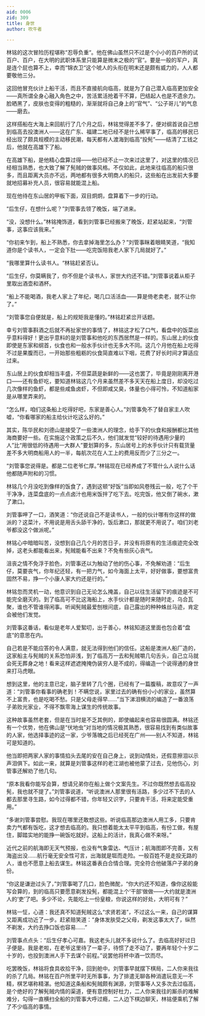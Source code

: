 ```yaml
---
aid: 0006
zid: 309
title: 身世
author: 吹牛者

---
```




  林铭的这次冒险历程堪称“忍辱负重“。他在佛山虽然只不过是个小小的百户所的试百户、百户，在大明的武职体系里只能算是微末之极的“官”。要是一般的军户，真是连个屁也算不上，幸而“锦衣卫“这个唬人的头衔在明末还是颇有威力的，人人都要敬他三分。

  这回他冒充伙计上船干活，而且不直接航向临高，就是为了自己潜入临高更加安全——真所谓全身心融入角色之中，苦活累活抢着干不算，巴结起人也是不遗余力。脸晒黑了，皮肤也变得的粗糙的，渐渐就将自己身上的“官气”、“公子哥儿”的气息——磨去。

  这样搭船在大海上来回航行了几个月之后，林铭觉得差不多了，便对纲首说自己想到临高去投澳洲人——这在广东、福建二地已经不是什么稀罕事了，临高的移民已经出现了颇具规模的主动移民潮，每天都有人渡海到临高“投髡”——结清了工钱之后，他就在高雄下了船。

  在高雄下船，是他精心盘算过得——他已经不止一次来过这里了，对这里的情况已经相当熟悉，也大致了解了髡贼的做事风格。不仅如此，此地来往临高的船只很多，而且距离大员亦不远，两地都有很多大明商人的船只，这些船在出发前大多要就地招募补充人员，很容易就能混上船。

  现在他待在东山居的甲板下面，双目炯炯，盘算着下一步的行动。

  “后生仔，在想什么呢？”刘管事去领了晚饭，端了进来。

  “没，没想什么。”林铭掩饰道，看到刘管事已经搬来了晚饭，赶紧站起来，“刘管事，这事应该我来。”

  “你初来乍到，船上不熟悉，你去拿掉海里怎么办？”刘管事眯着眼睛笑道，“我知道你是个读书人，一定会下肚——吃完饭陪我老人家下几局就好了。”

  “我哪里算什么读书人。“林铭赶紧否认。

  “后生仔，你莫瞒我了，你不但是个读书人，家世大约还不错。”刘管事说着从柜子里取出酒壶和酒杯。

  “船上不能喝酒，我老人家上了年纪，喝几口活活血——算是倚老卖老，就不让你了。”

  “刘管事您自便就是，船上的规矩我是懂的。”林铭赶紧岔开话题。

  幸亏刘管事斟酒之后就不再扯家世的事情了，林铭这才松了口气，看盘中的饭菜出乎意料得好！更出乎意料的是刘管事和他吃的东西居然是一样的。东山居上的伙食即使是东家和纲首，伙食也和一般水手伙计也无多大不同。这几个月他在船上吃得不过是果腹而已，一开始那些粗粝的伙食简直难以下咽，花费了好长时间才算适应过来。

  东山居上的伙食却相当丰盛，不但菜蔬是新鲜的——这也罢了，毕竟是刚刚离开港口——还有鱼虾吃，要知道林铭这几个月来虽然差不多天天在船上度日，却没吃过几次像样的鱼虾，都是些咸鱼卤虾，不但即咸又臭，体量也小得可怜，不知道船家是从哪里弄来的。

  “怎么样，咱们这条船上吃得好吧，东家是善心人。”刘管事免不了替自家主人吹嘘，“你看哪家的船主给伙计吃这么好的。”

  其实，陈华民和刘德山是接受了一些澳洲人的理念，给手下的伙食和报酬都比其他海商要好一些。在实施这个政策之后不久，他们就发觉“较好的待遇用少量的人”比“用很低的待遇用一大群人”要划算的多，东山居号上的水手伙计只有载货量差不多大明商船用人的一半，每航次花在人工上的费用反而少了三分之一。

  “刘管事您说得是。都是二位老爷仁厚。”林铭现在已经养成了不管什么人说什么话他都随声附和的习惯。

  林铭几个月没吃到像样的饭食了，遇到这顿“好饭”当即如风卷残云一般，吃了个干干净净，连菜盘底的一点点卤汁也用米饭拌了吃下去。吃完饭，他又倒了碗水，漱了漱口。

  刘管事呷了一口，酒笑道：“你还说自己不是读书人，一般的伙计哪有你这样的做派的？这菜汁，不用说是用舌头舔干净的，饭后漱口，那就更不用说了。咱们刘老爷都没这个做派呢。”

  林铭心中暗暗叫苦，没想到自己几个月的苦日子，并没有将原有的生活痕迹完全改掉，这老头都能看出来，髡贼能看不出来？不免有些灰心丧气。

  沮丧之情不免浮于脸色，刘管事还以为触动了他的伤心事，不免解劝道：“后生仔，莫要丧气，你年纪还轻，有一把力气，如今海面上太平，好好做事，要想富贵固然不易，挣一个小康人家大约还是行的。”

  林铭忽而灵机一动，他意识到自己无论怎么掩盖，自己以往生活留下的痕迹是不可能完全磨灭的。到了临高可不比这海船上，水手伙计都是随时来随时走，乌合瓦聚，谁也不管谁得闲事。听闻髡贼最爱刨根问底，自己露出的种种蛛丝马迹，肯定会被他们发觉。

  刘管事这番话，看似是老年人爱絮叨，出于善心，林铭知道这里面也包合着“盘底“的意思在内。

  自己若是不能应答的令人满意，就无法得到他们的信任。这船是澳洲人船厂造的，这家船主与髡贼的关系恐怕非浅，到了临高万一去和髡贼嚼几句舌头，自己立马就会死无葬身之地！看来这样遮遮掩掩伪装穷人是不成的，得编造一个说得通的身世来打马虎眼。

  想到这里，他的主意已定，脑子里转了几个圈，已经有了一篇腹稿，故意叹了一声道：“刘管事你看事的确老到！不瞒您说，家里过去的确有份小小的家业，虽然算不上富贵，也是吃喝不愁。只是父母走得早……”当下涕泪横流的编造了一番浪荡子弟败光家业，不得不飘零海上谋生的传统故事。

  这种故事虽然老套，但是在当时是不乏其例的，即使编起来也容易很圆满。林铭还有一个优势，他在佛山是“伏地虫”对当地的情况极其熟悉，很容易找到有类似故事的人家，他选择事迹的这一家，少爷落魄之后已经死在广州——别人不知道，林铭可是知道的。

  他当即把两家人家的事情掐头去尾的安在自己身上，说到动情处，还假意擦泪以示声泪俱下。如此一来，就算是刘管事这样的老江湖也被他蒙了过去，见他伤心，刘管事还解劝了他几句。

  “原本我看你能写会算，想请兄弟你在船上做个文案先生。不过你既然想去临高投髡，我也就不提了。”刘管事说道，“听说澳洲人那里很有活路，多少过不下去的人都去那里寻生路，如今过得都不错，你年轻又识字，只要肯干活，将来定能受重用。”

  “多谢刘管事尝慰。我现在哪里还敢想这些。听说临高那边澳洲人用工多，只要肯卖力气都有饭吃，这才想去临高的。我只想着能太太平平到临高，有份工做，有屋住，脚踏实地的能挣一碗饭吃就好。这船上的活计，我真心做不来呀。”

  近代之前的航海即无天气预报，也没有气象雷达、气压计；航海图即不完善，又有海盗出没……航行毫无安全性可言，出海就是铤而走险。一般百姓不是走投无路的人，谁也不愿意上船去谋生。林铭这番表白合情合理。完全符合他破落户子弟的身份。

  “你这是谦逊过头了，”刘管事喝了几口，脸色微酡，“你大约还不知道，像你这般能写会算的，到的临高只要愿意剃发投髡，都能混上个‘干部’做做——大约就是澳洲人的‘吏’了吧。多少不论，先能吃上一份皇粮，你说这样的好处，大明可有？”

  林铭一怔，心道：我还真不知道髡贼这么“求贤若渴”，不过这么一来，自己的谋算又距离成功近了一步。赶紧赔笑道：“身体发肤受之父母，剃发这事太大了，纵然不剃发，大约去挣口饭也容易……”

  刘管事点点头：“后生仔孝心可嘉。我这老头儿就不多说什么了。去临高好好过日子便是。我是老啦，在老爷这里待了一辈子，待惯了走不动了，要再年轻个十岁二十岁的，也投到澳洲人手下去谋个前程。”说罢他将杯中酒一饮而尽。

  吃罢晚饭，林铭将食具收拾干净，回到舱中。刘管事早就摆下棋局，二人你来我往的杀了几局。林铭在百户所里平时无所事事，为了排遣无聊各种消遣玩意无一不精，棋艺堪称精湛。他知道这条船和髡贼颇有渊源，刘管事等人又多次去过临高，是个绝好的了解髡贼内情的渠道，便有意控制好杜力，二人你来我往的厮杀的难解难分，勾得一直横扫全船的刘管事大呼过瘾，二人边下棋边聊天，林铭便乘机了解了不少临高的事情。



